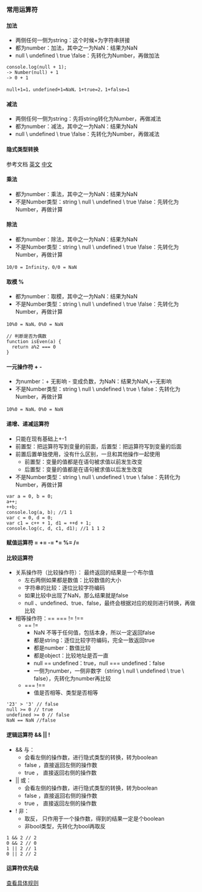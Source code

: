 ### 常用运算符

#### 加法

- 两侧任何一侧为string：这个时候+为字符串拼接
- 都为number：加法，其中之一为NaN：结果为NaN
- null \ undefined \ true \false：先转化为Number，再做加法

```
console.log(null + 1);
-> Number(null) + 1
-> 0 + 1

null+1=1，undefined+1=NaN，1+true=2，1+false=1
```

#### 减法

- 两侧任何一侧为string：先将string转化为Number，再做减法
- 都为number：减法，其中之一为NaN：结果为NaN
- null \ undefined \ true \false：先转化为Number，再做减法

#### 隐式类型转换

参考文档 
[英文](http://www.ecma-international.org/ecma-262/5.1/#)
[中文](http://www.fengfly.com/document/ECMAScript5.1/)

#### 乘法

- 都为number：乘法，其中之一为NaN：结果为NaN
- 不是Number类型：string \ null \ undefined \ true \false：先转化为Number，再做计算

#### 除法

- 都为number：除法，其中之一为NaN：结果为NaN
- 不是Number类型：string \ null \ undefined \ true \false：先转化为Number，再做计算

```
10/0 = Infinity，0/0 = NaN
```

#### 取模 %

- 都为number：取模，其中之一为NaN：结果为NaN
- 不是Number类型：string \ null \ undefined \ true \false：先转化为Number，再做计算

```
10%0 = NaN，0%0 = NaN
```

```
// 判断是否为偶数
function isEven(a) {
  return a%2 === 0
}
```

#### 一元操作符 + -

- 为number：+ 无影响 - 变成负数，为NaN：结果为NaN,+-无影响
- 不是Number类型：string \ null \ undefined \ true \ false：先转化为Number，再做计算

```
10%0 = NaN，0%0 = NaN
```

#### 递增、递减运算符

- 只能在现有基础上+-1
- 前置型：把运算符写到变量的前面，后置型：把运算符写到变量的后面
- 前置后置单独使用，没有什么区别，一旦和其他操作一起使用
  - 前置型：变量的值都是在语句被求值以前发生改变
  - 后置型：变量的值都是在语句被求值以后发生改变
- 不是Number类型：string \ null \ undefined \ true \ false：先转化为Number，再做计算

```
var a = 0, b = 0;
a++;
++b;
console.log(a, b); //1 1
var c = 0, d = 0;
var c1 = c++ + 1, d1 = ++d + 1;
console.log(c, d, c1, d1); //1 1 1 2
```

#### 赋值运算符 = += -= *= %= /=

#### 比较运算符

- 关系操作符（比较操作符）： 最终返回的结果是一个布尔值
  - 左右两侧如果都是数值：比较数值的大小
  - 字符串的比较：逐位比较字符编码
  - 如果比较中出现了NaN，那么结果就是false
  - null 、undefined、true、false，最终会根据对应的规则进行转换，再做比较
- 相等操作符：== === != !==
  - == !=
    - NaN 不等于任何值，包括本身，所以一定返回false
    - 都是string：逐位比较字符编码，完全一致返回true
    - 都是number：数值比较
    - 都是object：比较地址是否一直
    - null == undefined：true，null === undefined：false
    - 一侧为number，一侧非数字（string \ null \ undefined \ true \ false），先转化为number再比较
  - === !==
    - 值是否相等、类型是否相等


```
'23' > '3' // false
null >= 0 // true
undefined >= 0 // false
NaN == NaN //false
```

#### 逻辑运算符 && || !

- && 与：
  - 会看左侧的操作数，进行隐式类型的转换，转为boolean
  - false ，直接返回左侧的操作数
  - true ， 直接返回右侧的操作数
- || 或：
  - 会看左侧的操作数，进行隐式类型的转换，转为boolean
  - false ，直接返回右侧的操作数
  - true ， 直接返回左侧的操作数
- ! 非：
  - 取反， 只作用于一个操作数，得到的结果一定是个boolean
  - 非bool类型，先转化为bool再取反

```
1 && 2 // 2
0 && 2 // 0
1 || 2 // 1
0 || 2 // 2
```

#### 运算符优先级

[查看具体规则](https://developer.mozilla.org/zh-CN/docs/Web/JavaScript/Reference/Operators/Operator_Precedence)

